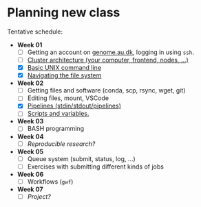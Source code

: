 # Planning new class

Tentative schedule:

- **Week 01**
  - [ ] Getting an account on [genome.au.dk](https://genome.au.dk), logging in using `ssh`.
  - [ ] [Cluster architecture (your computer, frontend, nodes, ...)](docs/architecture.md)
  - [x] [Basic UNIX command line](docs/basic-unix-commands.md)
  - [x] [Navigating the file system](docs/navigating-file-system.md)

- **Week 02**
  - [ ] Getting files and software (conda, scp, rsync, wget, git)
  - [ ] Editing files, mount, VSCode
  - [x] [Pipelines (stdin/stdout/pipelines)](docs/pipelines.md)
  - [ ] [Scripts and variables.](docs/scripts-and-variables.md)

- **Week 03**
  - [ ] BASH programming

- **Week 04**
  - [ ] *Reproducible research?*

- **Week 05**
  - [ ] Queue system (submit, status, log, ...)
  - [ ] Exercises with submitting different kinds of jobs

- **Week 06**
  - [ ] Workflows (`gwf`)

- **Week 07**
  - [ ] *Project?*
